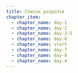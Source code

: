 ```yaml
---
title: Список розділів
chapter_item:
  - chapter_name: day-1
  - chapter_name: day-2
  - chapter_name: day-3-5
  - chapter_name: day-6
  - chapter_name: start
  - chapter_name: day-7
  - chapter_name: day-8
  - chapter_name: day-4
---
```

